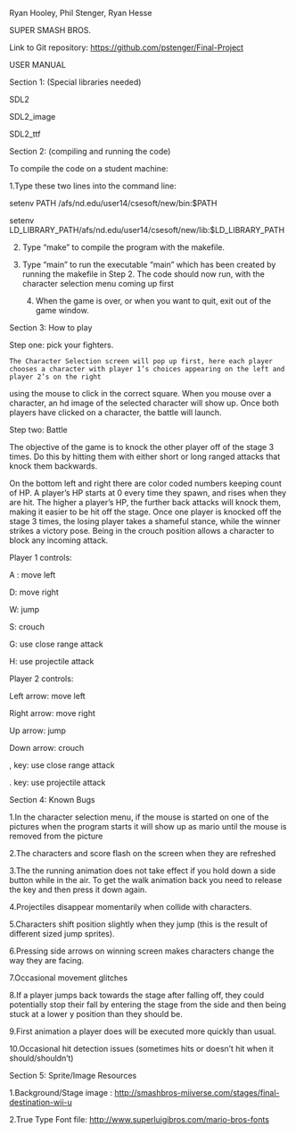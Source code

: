 
Ryan Hooley, Phil Stenger, Ryan Hesse

SUPER SMASH BROS.

Link to Git repository: https://github.com/pstenger/Final-Project

USER MANUAL

Section 1: (Special libraries needed)

SDL2

SDL2_image

SDL2_ttf

Section 2: (compiling and running the code)

To compile the code on a student machine:

1.Type these two lines into the command line:


setenv PATH /afs/nd.edu/user14/csesoft/new/bin:$PATH

setenv LD_LIBRARY_PATH/afs/nd.edu/user14/csesoft/new/lib:$LD_LIBRARY_PATH


2.  Type “make” to compile the program with the makefile.


3.  Type “main” to run the executable “main” which has been created by running the makefile in Step 2. The code should now run, with the character selection menu 
coming up first

    4. When the game is over, or when you want to quit, exit out of the game window.

Section 3: How to play


Step one: pick your fighters.

    The Character Selection screen will pop up first, here each player chooses a character with player 1’s choices appearing on the left and player 2’s on the right 
using the mouse to click in the correct square. When you mouse over a character, an hd image of the selected character will show up. Once both players have clicked 
on a character, the battle will launch. 


Step two: Battle

The objective of the game is to knock the other player off of the stage 3 times. Do this by hitting them with either short or long ranged attacks that knock them 
backwards. 

On the bottom left and right there are color coded numbers keeping count of HP. A player’s HP starts at 0 every time they spawn, and rises when they are hit. The 
higher a player’s HP, the further back attacks will knock them, making it easier to be hit off the stage. Once one player is knocked off the stage 3 times, the 
losing player takes a shameful stance, while the winner strikes a victory pose. Being in the crouch position allows a character to block any incoming attack.







Player 1 controls: 

A : move left

D: move right

W: jump

S: crouch

G: use close range attack

H: use projectile attack


Player 2 controls: 

Left arrow: move left

Right arrow: move right

Up arrow: jump

Down arrow: crouch

, key: use close range attack

. key: use projectile attack


Section 4: Known Bugs

1.In the character selection menu, if the mouse is started on one of the pictures when the program starts it will show up as mario until the mouse is removed from the picture


2.The characters and score flash on the screen when they are refreshed


3.The the running animation does not take effect if you hold down a side button while in the air. To get the walk animation back you need to release the key and then press it down again.


4.Projectiles disappear momentarily when collide with characters.


5.Characters shift position slightly when they jump (this is the result of different sized jump sprites).


6.Pressing side arrows on winning screen makes characters change the way they are facing.


7.Occasional movement glitches


8.If a player jumps back towards the stage after falling off, they could potentially stop their fall by entering the stage from the side and then being stuck at a lower y position than they should be.


9.First animation a player does will be executed more quickly than usual.


10.Occasional hit detection issues (sometimes hits or doesn’t hit when it should/shouldn’t)




Section 5: Sprite/Image Resources

1.Background/Stage image : http://smashbros-miiverse.com/stages/final-destination-wii-u


2.True Type Font file: http://www.superluigibros.com/mario-bros-fonts




